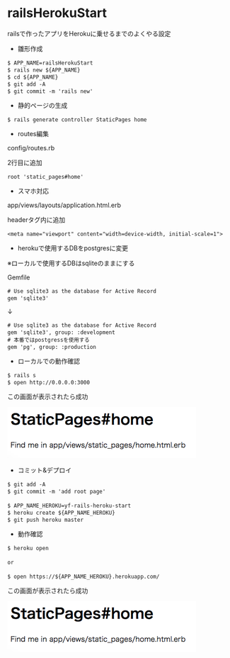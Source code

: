 # railsHerokuStart

railsで作ったアプリをHerokuに乗せるまでのよくやる設定

- 雛形作成

```
$ APP_NAME=railsHerokuStart
$ rails new ${APP_NAME}
$ cd ${APP_NAME}
$ git add -A
$ git commit -m 'rails new'
```

- 静的ページの生成

```
$ rails generate controller StaticPages home
```

- routes編集

config/routes.rb

2行目に追加
```
root 'static_pages#home'
```

- スマホ対応

app/views/layouts/application.html.erb

headerタグ内に追加

```
<meta name="viewport" content="width=device-width, initial-scale=1">
```

- herokuで使用するDBをpostgresに変更

※ローカルで使用するDBはsqliteのままにする

Gemfile

```
# Use sqlite3 as the database for Active Record
gem 'sqlite3'
```

↓

```
# Use sqlite3 as the database for Active Record
gem 'sqlite3', group: :development
# 本番ではpostgressを使用する
gem 'pg', group: :production
```

- ローカルでの動作確認

```
$ rails s
$ open http://0.0.0.0:3000
```

この画面が表示されたら成功

![](.README_images/root_page_image.png)

- コミット&デプロイ

```
$ git add -A
$ git commit -m 'add root page'

$ APP_NAME_HEROKU=yf-rails-heroku-start
$ heroku create ${APP_NAME_HEROKU}
$ git push heroku master
```

- 動作確認

```
$ heroku open

or

$ open https://${APP_NAME_HEROKU}.herokuapp.com/
```

この画面が表示されたら成功

![](.README_images/root_page_image.png)
